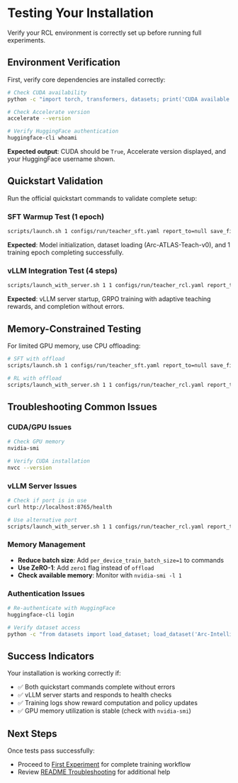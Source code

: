 
# Testing Your Installation

Verify your RCL environment is correctly set up before running full experiments.

## Environment Verification

First, verify core dependencies are installed correctly:

```bash
# Check CUDA availability
python -c "import torch, transformers, datasets; print('CUDA available:', torch.cuda.is_available())"

# Check Accelerate version
accelerate --version

# Verify HuggingFace authentication
huggingface-cli whoami
```

**Expected output**: CUDA should be `True`, Accelerate version displayed, and your HuggingFace username shown.

## Quickstart Validation

Run the official quickstart commands to validate complete setup:

### SFT Warmup Test (1 epoch)

```bash
scripts/launch.sh 1 configs/run/teacher_sft.yaml report_to=null save_final_model=false num_train_epochs=1
```

**Expected**: Model initialization, dataset loading (Arc-ATLAS-Teach-v0), and 1 training epoch completing successfully.

### vLLM Integration Test (4 steps)

```bash
scripts/launch_with_server.sh 1 1 configs/run/teacher_rcl.yaml report_to=null max_steps=4 eval_steps=1
```

**Expected**: vLLM server startup, GRPO training with adaptive teaching rewards, and completion without errors.

## Memory-Constrained Testing

For limited GPU memory, use CPU offloading:

```bash
# SFT with offload
scripts/launch.sh 1 configs/run/teacher_sft.yaml report_to=null save_final_model=false num_train_epochs=1 offload

# RL with offload
scripts/launch_with_server.sh 1 1 configs/run/teacher_rcl.yaml report_to=null max_steps=4 eval_steps=1 offload
```

## Troubleshooting Common Issues

### CUDA/GPU Issues
```bash
# Check GPU memory
nvidia-smi

# Verify CUDA installation
nvcc --version
```

### vLLM Server Issues
```bash
# Check if port is in use
curl http://localhost:8765/health

# Use alternative port
scripts/launch_with_server.sh 1 1 configs/run/teacher_rcl.yaml report_to=null max_steps=4 eval_steps=1 vllm_port=8766
```

### Memory Management
- **Reduce batch size**: Add `per_device_train_batch_size=1` to commands
- **Use ZeRO-1**: Add `zero1` flag instead of `offload`
- **Check available memory**: Monitor with `nvidia-smi -l 1`

### Authentication Issues
```bash
# Re-authenticate with HuggingFace
huggingface-cli login

# Verify dataset access
python -c "from datasets import load_dataset; load_dataset('Arc-Intelligence/Arc-ATLAS-Teach-v0', split='train[:1]')"
```

## Success Indicators

Your installation is working correctly if:
- ✅ Both quickstart commands complete without errors
- ✅ vLLM server starts and responds to health checks
- ✅ Training logs show reward computation and policy updates
- ✅ GPU memory utilization is stable (check with `nvidia-smi`)

## Next Steps

Once tests pass successfully:
- Proceed to [First Experiment](first-experiment.md) for complete training workflow
- Review [README Troubleshooting](../../README.md#troubleshooting) for additional help

